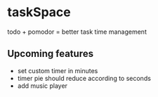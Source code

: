 # taskSpace

todo + pomodor = better task time management
## Upcoming features

- set custom timer in minutes
- timer pie should reduce according to seconds
- add music player

